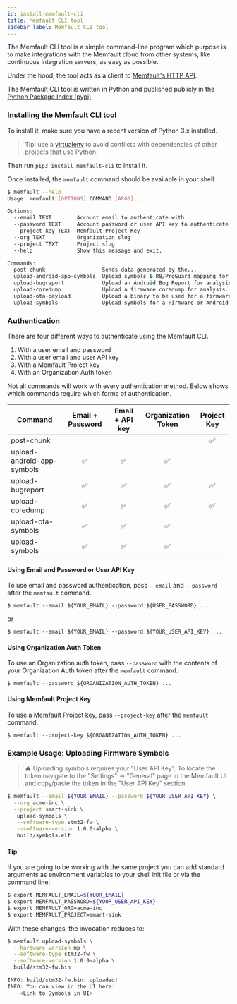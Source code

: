 ```yaml
---
id: install-memfault-cli
title: Memfault CLI tool
sidebar_label: Memfault CLI tool
---
```


The Memfault CLI tool is a simple command-line program which purpose is to make
integrations with the Memfault cloud from other systems, like continuous
integration servers, as easy as possible.

Under the hood, the tool acts as a client to [Memfault's HTTP API](/api).

The Memfault CLI tool is written in Python and published publicly in the
[Python Package Index (pypi)](https://pypi.org/project/memfault-cli/).

### Installing the Memfault CLI tool

To install it, make sure you have a recent version of Python 3.x installed.

> Tip: use a
> [virtualenv](https://packaging.python.org/tutorials/installing-packages/#creating-virtual-environments)
> to avoid conflicts with dependencies of other projects that use Python.

Then run `pip3 install memfault-cli` to install it.

Once installed, the `memfault` command should be available in your shell:

```bash
$ memfault --help
Usage: memfault [OPTIONS] COMMAND [ARGS]...

Options:
  --email TEXT        Account email to authenticate with
  --password TEXT     Account password or user API key to authenticate with
  --project-key TEXT  Memfault Project Key
  --org TEXT          Organization slug
  --project TEXT      Project slug
  --help              Show this message and exit.

Commands:
  post-chunk                  Sends data generated by the...
  upload-android-app-symbols  Upload symbols & R8/ProGuard mapping for an...
  upload-bugreport            Upload an Android Bug Report for analysis by...
  upload-coredump             Upload a firmware coredump for analysis.
  upload-ota-payload          Upload a binary to be used for a firmware...
  upload-symbols              Upload symbols for a Firmware or Android...
```

### Authentication

There are four different ways to authenticate using the Memfault CLI.

1. With a user email and password
1. With a user email and user API key
2. With a Memfault Project key
3. With an Organization Auth token

Not all commands will work with every authentication method. Below shows which commands
require which forms of authentication.

| Command                    | Email + Password   | Email + API key    | Organization Token   | Project Key |
|----------------------------|:------------------:|:------------------:|:--------------------:|:-------------:|
| post-chunk                 |                    |                    |                     |      ✅      |
| upload-android-app-symbols |         ✅          |         ✅        |          ✅          |             |
| upload-bugreport           |         ✅          |         ✅        |          ✅          |      ✅      |
| upload-coredump            |         ✅          |         ✅        |          ✅          |      ✅      |
| upload-ota-symbols         |         ✅          |         ✅        |          ✅          |             |
| upload-symbols             |         ✅          |         ✅        |          ✅          |             |

#### Using Email and Password or User API Key

To use email and password authentication, pass `--email` and `--password` after the `memfault` command.

```
$ memfault --email ${YOUR_EMAIL} --password ${USER_PASSWORD} ...
```

or

```
$ memfault --email ${YOUR_EMAIL} --password ${YOUR_USER_API_KEY} ...
```

#### Using Organization Auth Token

To use an Organization auth token, pass `--password` with the contents of your Organization Auth token after the `memfault` command.

```
$ memfault --password ${ORGANIZATION_AUTH_TOKEN} ...
```


#### Using Memfault Project Key

To use a Memfault Project key, pass `--project-key` after the `memfault` command.

```
$ memfault --project-key ${ORGANIZATION_AUTH_TOKEN} ...
```


### Example Usage: Uploading Firmware Symbols

> :warning: Uploading symbols requires your "User API Key". To locate the token
> navigate to the "Settings" -> "General" page in the Memfault UI and copy/paste
> the token in the "User API Key" section.

```bash
$ memfault --email ${YOUR_EMAIL} --password ${YOUR_USER_API_KEY} \
  --org acme-inc \
  --project smart-sink \
   upload-symbols \
   --software-type stm32-fw \
   --software-version 1.0.0-alpha \
   build/symbols.elf
```

#### Tip

If you are going to be working with the same project you can add standard
arguments as environment variables to your shell init file or via the command
line:

```bash
$ export MEMFAULT_EMAIL=${YOUR_EMAIL}
$ export MEMFAULT_PASSWORD=${YOUR_USER_API_KEY}
$ export MEMFAULT_ORG=acme-inc
$ export MEMFAULT_PROJECT=smart-sink
```

With these changes, the invocation reduces to:

```bash
$ memfault upload-symbols \
  --hardware-version mp \
  --software-type stm32-fw \
  --software-version 1.0.0-alpha \
  build/stm32-fw.bin

INFO: build/stm32-fw.bin: uploaded!
INFO: You can view in the UI here:
    <Link to Symbols in UI>
```
